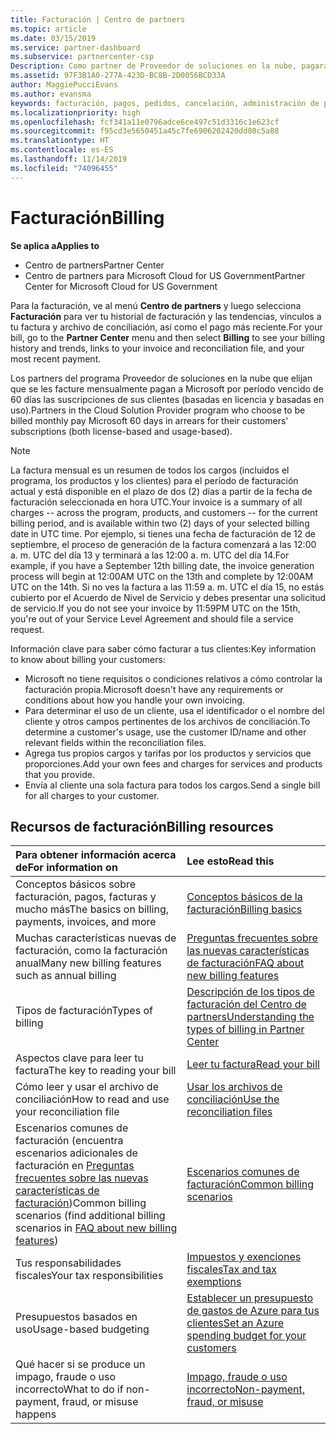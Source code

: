 ```yaml
---
title: Facturación | Centro de partners
ms.topic: article
ms.date: 03/15/2019
ms.service: partner-dashboard
ms.subservice: partnercenter-csp
Description: Como partner de Proveedor de soluciones en la nube, pagarás a Microsoft por período vencido de 60 días las suscripciones basadas en licencia y basadas en uso de tus clientes.
ms.assetid: 97F3B1A0-277A-423D-BC8B-2D0056BCD33A
author: MaggiePucciEvans
ms.author: evansma
keywords: facturación, pagos, pedidos, cancelación, administración de pedidos, impago, fraude, uso incorrecto, impuestos, exenciones fiscales, archivos de conciliación, archivo de conciliación
ms.localizationpriority: high
ms.openlocfilehash: fcf341a11e0796adce6ce497c51d3316c1e623cf
ms.sourcegitcommit: f95cd3e5650451a45c7fe6906202420dd80c5a88
ms.translationtype: HT
ms.contentlocale: es-ES
ms.lasthandoff: 11/14/2019
ms.locfileid: "74096455"
---
```

# <a name="billing"></a><span data-ttu-id="29886-104">Facturación</span><span class="sxs-lookup"><span data-stu-id="29886-104">Billing</span></span>

<span data-ttu-id="29886-105">**Se aplica a**</span><span class="sxs-lookup"><span data-stu-id="29886-105">**Applies to**</span></span>

-  <span data-ttu-id="29886-106">Centro de partners</span><span class="sxs-lookup"><span data-stu-id="29886-106">Partner Center</span></span>
-  <span data-ttu-id="29886-107">Centro de partners para Microsoft Cloud for US Government</span><span class="sxs-lookup"><span data-stu-id="29886-107">Partner Center for Microsoft Cloud for US Government</span></span>
 
 
<span data-ttu-id="29886-108">Para la facturación, ve al menú **Centro de partners** y luego selecciona **Facturación** para ver tu historial de facturación y las tendencias, vínculos a tu factura y archivo de conciliación, así como el pago más reciente.</span><span class="sxs-lookup"><span data-stu-id="29886-108">For your bill, go to the **Partner Center** menu and then select **Billing** to see your billing history and trends, links to your invoice and reconciliation file, and your most recent payment.</span></span>

<span data-ttu-id="29886-109">Los partners del programa Proveedor de soluciones en la nube que elijan que se les facture mensualmente pagan a Microsoft por período vencido de 60 días las suscripciones de sus clientes (basadas en licencia y basadas en uso).</span><span class="sxs-lookup"><span data-stu-id="29886-109">Partners in the Cloud Solution Provider program who choose to be billed monthly pay Microsoft 60 days in arrears for their customers' subscriptions (both license-based and usage-based).</span></span>

> [!NOTE]  
> <span data-ttu-id="29886-110">La factura mensual es un resumen de todos los cargos (incluidos el programa, los productos y los clientes) para el período de facturación actual y está disponible en el plazo de dos (2) días a partir de la fecha de facturación seleccionada en hora UTC.</span><span class="sxs-lookup"><span data-stu-id="29886-110">Your invoice is a summary of all charges -- across the program, products, and customers -- for the current billing period, and is available within two (2) days of your selected billing date in UTC time.</span></span> <span data-ttu-id="29886-111">Por ejemplo, si tienes una fecha de facturación de 12 de septiembre, el proceso de generación de la factura comenzará a las 12:00 a. m. UTC del día 13 y terminará a las 12:00 a. m. UTC del día 14.</span><span class="sxs-lookup"><span data-stu-id="29886-111">For example, if you have a September 12th billing date, the invoice generation process will begin at 12:00AM UTC on the 13th and complete by 12:00AM UTC on the 14th.</span></span> <span data-ttu-id="29886-112">Si no ves la factura a las 11:59 a. m. UTC el día 15, no estás cubierto por el Acuerdo de Nivel de Servicio y debes presentar una solicitud de servicio.</span><span class="sxs-lookup"><span data-stu-id="29886-112">If you do not see your invoice by 11:59PM UTC on the 15th, you're out of your Service Level Agreement and should file a service request.</span></span> 

<span data-ttu-id="29886-113">Información clave para saber cómo facturar a tus clientes:</span><span class="sxs-lookup"><span data-stu-id="29886-113">Key information to know about billing your customers:</span></span>

-   <span data-ttu-id="29886-114">Microsoft no tiene requisitos o condiciones relativos a cómo controlar la facturación propia.</span><span class="sxs-lookup"><span data-stu-id="29886-114">Microsoft doesn't have any requirements or conditions about how you handle your own invoicing.</span></span>
-   <span data-ttu-id="29886-115">Para determinar el uso de un cliente, usa el identificador o el nombre del cliente y otros campos pertinentes de los archivos de conciliación.</span><span class="sxs-lookup"><span data-stu-id="29886-115">To determine a customer's usage, use the customer ID/name and other relevant fields within the reconciliation files.</span></span>
-   <span data-ttu-id="29886-116">Agrega tus propios cargos y tarifas por los productos y servicios que proporciones.</span><span class="sxs-lookup"><span data-stu-id="29886-116">Add your own fees and charges for services and products that you provide.</span></span>
-   <span data-ttu-id="29886-117">Envía al cliente una sola factura para todos los cargos.</span><span class="sxs-lookup"><span data-stu-id="29886-117">Send a single bill for all charges to your customer.</span></span>

## <a name="billing-resources"></a><span data-ttu-id="29886-118">Recursos de facturación</span><span class="sxs-lookup"><span data-stu-id="29886-118">Billing resources</span></span>
|<span data-ttu-id="29886-119">**Para obtener información acerca de**</span><span class="sxs-lookup"><span data-stu-id="29886-119">**For information on**</span></span>   |<span data-ttu-id="29886-120">**Lee esto**</span><span class="sxs-lookup"><span data-stu-id="29886-120">**Read this**</span></span>    |
|:-----------------------------|:-----------------|
|<span data-ttu-id="29886-121">Conceptos básicos sobre facturación, pagos, facturas y mucho más</span><span class="sxs-lookup"><span data-stu-id="29886-121">The basics on billing, payments, invoices, and  more</span></span>   |[<span data-ttu-id="29886-122">Conceptos básicos de la facturación</span><span class="sxs-lookup"><span data-stu-id="29886-122">Billing basics</span></span>](billing-basics.md)
|<span data-ttu-id="29886-123">Muchas características nuevas de facturación, como la facturación anual</span><span class="sxs-lookup"><span data-stu-id="29886-123">Many new billing features such as annual billing</span></span>   |[<span data-ttu-id="29886-124">Preguntas frecuentes sobre las nuevas características de facturación</span><span class="sxs-lookup"><span data-stu-id="29886-124">FAQ about new billing features</span></span>](faq-about-new-billing-features.md)|
|<span data-ttu-id="29886-125">Tipos de facturación</span><span class="sxs-lookup"><span data-stu-id="29886-125">Types of billing</span></span>   |[<span data-ttu-id="29886-126">Descripción de los tipos de facturación del Centro de partners</span><span class="sxs-lookup"><span data-stu-id="29886-126">Understanding the types of billing in Partner Center</span></span>](billing-different-types.md)   |
|<span data-ttu-id="29886-127">Aspectos clave para leer tu factura</span><span class="sxs-lookup"><span data-stu-id="29886-127">The key to reading your bill</span></span>   |[<span data-ttu-id="29886-128">Leer tu factura</span><span class="sxs-lookup"><span data-stu-id="29886-128">Read your bill</span></span>](read-your-bill.md)   |
|<span data-ttu-id="29886-129">Cómo leer y usar el archivo de conciliación</span><span class="sxs-lookup"><span data-stu-id="29886-129">How to read and use your reconciliation file</span></span>   |[<span data-ttu-id="29886-130">Usar los archivos de conciliación</span><span class="sxs-lookup"><span data-stu-id="29886-130">Use the reconciliation files</span></span>](use-the-reconciliation-files.md)|
|<span data-ttu-id="29886-131">Escenarios comunes de facturación (encuentra escenarios adicionales de facturación en [Preguntas frecuentes sobre las nuevas características de facturación](faq-about-new-billing-features.md))</span><span class="sxs-lookup"><span data-stu-id="29886-131">Common billing scenarios (find additional billing scenarios in [FAQ about new billing features](faq-about-new-billing-features.md))</span></span>|[<span data-ttu-id="29886-132">Escenarios comunes de facturación</span><span class="sxs-lookup"><span data-stu-id="29886-132">Common billing scenarios</span></span>](common-billing-scenarios.md)|
|<span data-ttu-id="29886-133">Tus responsabilidades fiscales</span><span class="sxs-lookup"><span data-stu-id="29886-133">Your tax responsibilities</span></span>   | [<span data-ttu-id="29886-134">Impuestos y exenciones fiscales</span><span class="sxs-lookup"><span data-stu-id="29886-134">Tax and tax exemptions</span></span>](tax-and-tax-exemptions.md)|
|<span data-ttu-id="29886-135">Presupuestos basados en uso</span><span class="sxs-lookup"><span data-stu-id="29886-135">Usage-based budgeting</span></span>    |[<span data-ttu-id="29886-136">Establecer un presupuesto de gastos de Azure para tus clientes</span><span class="sxs-lookup"><span data-stu-id="29886-136">Set an Azure spending budget for your customers</span></span>](set-an-azure-spending-budget-for-your-customers.md)|
|<span data-ttu-id="29886-137">Qué hacer si se produce un impago, fraude o uso incorrecto</span><span class="sxs-lookup"><span data-stu-id="29886-137">What to do if non-payment, fraud, or misuse happens</span></span>   |[<span data-ttu-id="29886-138">Impago, fraude o uso incorrecto</span><span class="sxs-lookup"><span data-stu-id="29886-138">Non-payment, fraud, or misuse</span></span>](non-payment--fraud--or-misuse.md)|





















